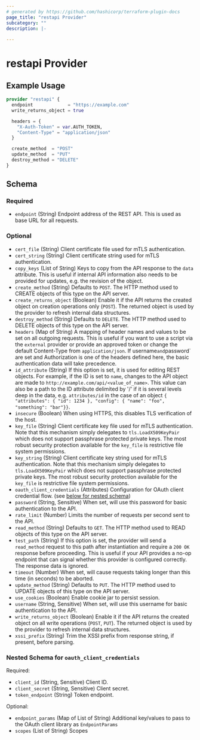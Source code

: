 ```yaml
---
# generated by https://github.com/hashicorp/terraform-plugin-docs
page_title: "restapi Provider"
subcategory: ""
description: |-
  
---
```


# restapi Provider



## Example Usage

```terraform
provider "restapi" {
  endpoint             = "https://example.com"
  write_returns_object = true

  headers = {
    "X-Auth-Token" = var.AUTH_TOKEN,
    "Content-Type" = "application/json"
  }

  create_method  = "POST"
  update_method  = "PUT"
  destroy_method = "DELETE"
}
```

<!-- schema generated by tfplugindocs -->
## Schema

### Required

- `endpoint` (String) Endpoint address of the REST API. This is used as base URL for all requests.

### Optional

- `cert_file` (String) Client certificate file used for mTLS authentication.
- `cert_string` (String) Client certificate string used for mTLS authentication.
- `copy_keys` (List of String) Keys to copy from the API response to the `data` attribute. This is useful if internal API information also needs to be provided for updates, e.g. the revision of the object.
- `create_method` (String) Defaults to `POST`. The HTTP method used to CREATE objects of this type on the API server.
- `create_returns_object` (Boolean) Enable it if the API returns the created object on creation operations only (`POST`). The returned object is used by the provider to refresh internal data structures.
- `destroy_method` (String) Defaults to `DELETE`. The HTTP method used to DELETE objects of this type on the API server.
- `headers` (Map of String) A mapping of header names and values to be set on all outgoing requests. This is useful if you want to use a script via the `external` provider or provide an approved token or change the default Content-Type from `application/json`. If username` and `password` are set and Authorization is one of the headers defined here, the basic authentication data will take precedence.
- `id_attribute` (String) If this option is set, it is used for editing REST objects. For example, if the ID is set to `name`, changes to the API object are made to `http://example.com/api/<value_of_name>`. This value can also be a path to the ID attribute delimited by '/' if it is several levels deep in the data, e.g. `attributes/id` in the case of an object `{ "attributes": { "id": 1234 }, "config": { "name": "foo", "something": "bar"}}`.
- `insecure` (Boolean) When using HTTPS, this disables TLS verification of the host.
- `key_file` (String) Client certificate key file used for mTLS authentication. Note that this mechanism simply delegates to `tls.LoadX509KeyPair` which does not support passphrase protected private keys. The most robust security protection available for the `key_file` is restrictive file system permissions.
- `key_string` (String) Client certificate key string used for mTLS authentication. Note that this mechanism simply delegates to `tls.LoadX509KeyPair` which does not support passphrase protected private keys. The most robust security protection available for the `key_file` is restrictive file system permissions.
- `oauth_client_credentials` (Attributes) Configuration for OAuth client credential flow. (see [below for nested schema](#nestedatt--oauth_client_credentials))
- `password` (String, Sensitive) When set, will use this password for basic authentication to the API.
- `rate_limit` (Number) Limits the number of requests per second sent to the API.
- `read_method` (String) Defaults to `GET`. The HTTP method used to READ objects of this type on the API server.
- `test_path` (String) If this option is set, the provider will send a `read_method` request to this path after instantiation and require a `200 OK` response before proceeding. This is useful if your API provides a no-op endpoint that can signal whether this provider is configured correctly. The response data is ignored.
- `timeout` (Number) When set, will cause requests taking longer than this time (in seconds) to be aborted.
- `update_method` (String) Defaults to `PUT`. The HTTP method used to UPDATE objects of this type on the API server.
- `use_cookies` (Boolean) Enable cookie jar to persist session.
- `username` (String, Sensitive) When set, will use this username for basic authentication to the API.
- `write_returns_object` (Boolean) Enable it if the API returns the created object on all write operations (`POST`, `PUT`). The returned object is used by the provider to refresh internal data structures.
- `xssi_prefix` (String) Trim the XSSI prefix from response string, if present, before parsing.

<a id="nestedatt--oauth_client_credentials"></a>
### Nested Schema for `oauth_client_credentials`

Required:

- `client_id` (String, Sensitive) Client ID.
- `client_secret` (String, Sensitive) Client secret.
- `token_endpoint` (String) Token endpoint.

Optional:

- `endpoint_params` (Map of List of String) Additional key/values to pass to the OAuth client library as `EndpointParams`
- `scopes` (List of String) Scopes
